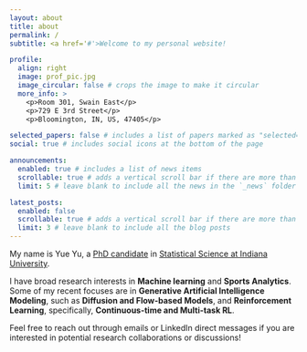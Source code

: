 ```yaml
---
layout: about
title: about
permalink: /
subtitle: <a href='#'>Welcome to my personal website!

profile:
  align: right
  image: prof_pic.jpg
  image_circular: false # crops the image to make it circular
  more_info: >
    <p>Room 301, Swain East</p>
    <p>729 E 3rd Street</p>
    <p>Bloomington, IN, US, 47405</p>

selected_papers: false # includes a list of papers marked as "selected={true}"
social: true # includes social icons at the bottom of the page

announcements:
  enabled: true # includes a list of news items
  scrollable: true # adds a vertical scroll bar if there are more than 3 news items
  limit: 5 # leave blank to include all the news in the `_news` folder

latest_posts:
  enabled: false
  scrollable: true # adds a vertical scroll bar if there are more than 3 new posts items
  limit: 3 # leave blank to include all the blog posts
---
```


My name is Yue Yu, a [PhD candidate](https://stat.indiana.edu/about/graduate-students/yu-yue.html) 
in [Statistical Science at Indiana University](https://stat.indiana.edu/). 

I have broad research interests in **Machine learning** and **Sports Analytics**. Some of my recent focuses are in 
**Generative Artificial Intelligence Modeling**, such as **Diffusion and Flow-based Models**, and **Reinforcement Learning**,
specifically, **Continuous-time and Multi-task RL**. 

Feel free to reach out through emails or LinkedIn direct messages if you are interested in potential research collaborations or discussions!
